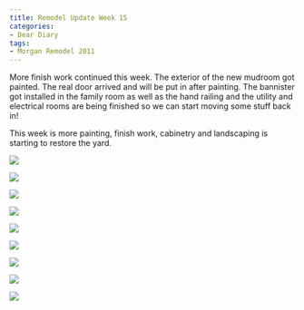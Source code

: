 ```yaml
---
title: Remodel Update Week 15
categories:
- Dear Diary
tags:
- Morgan Remodel 2011
---
```


More finish work continued this week. The exterior of the new mudroom got painted. The real door arrived and will be put in after painting. The bannister got installed in the family room as well as the hand railing and the utility and electrical rooms are being finished so we can start moving some stuff back in!

This week is more painting, finish work, cabinetry and landscaping is starting to restore the yard.

![](/assets/posts/2011/morgan-remodel/update-15/20110917-180518-0001.jpg)

![](/assets/posts/2011/morgan-remodel/update-15/20110917-180553-0001.jpg)

![](/assets/posts/2011/morgan-remodel/update-15/20110917-180702-0001.jpg)

![](/assets/posts/2011/morgan-remodel/update-15/20110917-180713-0001.jpg)

![](/assets/posts/2011/morgan-remodel/update-15/20110917-180735-0001.jpg)

![](/assets/posts/2011/morgan-remodel/update-15/20110917-180919-0001.jpg)

![](/assets/posts/2011/morgan-remodel/update-15/20110917-180953-0001.jpg)

![](/assets/posts/2011/morgan-remodel/update-15/20110917-181009-0001.jpg)

![](/assets/posts/2011/morgan-remodel/update-15/20110917-181101-0001.jpg)

